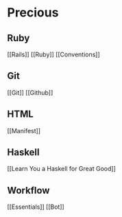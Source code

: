# Precious

## Ruby

[[Rails]]
[[Ruby]]
[[Conventions]]

## Git

[[Git]]
[[Github]]

## HTML

[[Manifest]]

## Haskell

[[Learn You a Haskell for Great Good]]

## Workflow

[[Essentials]] [[Bot]]